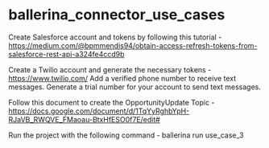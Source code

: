 # ballerina_connector_use_cases

Create Salesforce account and tokens by following this tutorial - 
https://medium.com/@bpmmendis94/obtain-access-refresh-tokens-from-salesforce-rest-api-a324fe4ccd9b

Create a Twilio account and generate the necessary tokens - https://www.twilio.com/
Add a verified phone number to receive text messages. 
Generate a trial number for your account to send text messages. 

Follow this document to create the OpportunityUpdate Topic - 
https://docs.google.com/document/d/1TqYyRghbYpH-RJaVB_RWQVE_FMaoau-BtxHfESO0f7E/edit#

Run the project with the following command - 
ballerina run use_case_3
